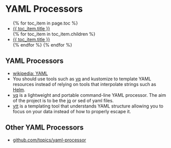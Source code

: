 # YAML Processors

<ul>
{% for toc_item in page.toc %}
    <li><a href="{{ toc_item.url }}">{{ toc_item.title }}</a></li>
    {% for toc_item in toc_item.children %}
        <li><a href="{{ toc_item.url }}">{{ toc_item.title }}</a></li>
    {% endfor %}
{% endfor %}
</ul>

## YAML Processors
- [wikipedia: YAML](https://en.wikipedia.org/wiki/YAML)
- You should use tools such as [yq](https://mikefarah.gitbook.io/yq/) and kustomize to template YAML resources instead of relying on tools that interpolate strings such as [Helm](https://helm.sh/). 
- [yq](https://mikefarah.gitbook.io/yq/) is a lightweight and portable command-line YAML processor. The aim of the project is to be the [jq](https://github.com/stedolan/jq) or sed of yaml files.
- [ytt](https://get-ytt.io/) is a templating tool that understands YAML structure allowing you to focus on your data instead of how to properly escape it.

## Other YAML Processors
- [github.com/topics/yaml-processor](https://github.com/topics/yaml-processor)